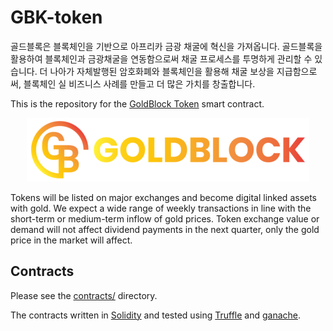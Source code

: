 # GBK-token
골드블록은 블록체인을 기반으로 아프리카 금광 채굴에 혁신을 가져옵니다. 골드블록을 활용하여 블록체인과 금광채굴을 연동함으로써 채굴 프로세스를 투명하게 관리할 수 있습니다. 더 나아가 자체발행된 암호화폐와 블록체인을 활용해 채굴 보상을 지급함으로써, 블록체인 실 비즈니스 사례를 만들고 더 많은 가치를 창출합니다.

This is the repository for the [GoldBlock Token](https://goldblock.io) smart contract.

<div align="center">
    <img alt="logo" src="/55801d751caef.png" />
</div>

Tokens will be listed on major exchanges and become digital linked assets with gold. We expect a wide range of weekly transactions in line with the short-term or medium-term inflow of gold prices. Token exchange value or demand will not affect dividend payments in the next quarter, only the gold price in the market will affect.

## Contracts

Please see the [contracts/](contracts) directory.

The contracts written in [Solidity](https://solidity.readthedocs.io/en/develop/) and tested using [Truffle](http://truffleframework.com/) and [ganache](https://github.com/trufflesuite/ganache).
